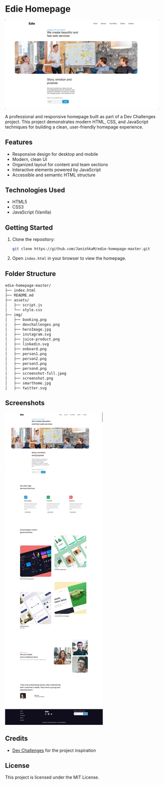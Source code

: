 # Edie Homepage

![Screenshot](img/screenshot.png)

A professional and responsive homepage built as part of a Dev Challenges project. This project demonstrates modern HTML, CSS, and JavaScript techniques for building a clean, user-friendly homepage experience.

## Features
- Responsive design for desktop and mobile
- Modern, clean UI
- Organized layout for content and team sections
- Interactive elements powered by JavaScript
- Accessible and semantic HTML structure

## Technologies Used
- HTML5
- CSS3
- JavaScript (Vanilla)

## Getting Started
1. Clone the repository:
   ```bash
   git clone https://github.com/JanishkaM/edie-homepage-master.git
   ```
2. Open `index.html` in your browser to view the homepage.

## Folder Structure
```
edie-homepage-master/
├── index.html
├── README.md
├── assets/
│   ├── script.js
│   └── style.css
├── img/
│   ├── booking.png
│   ├── devchallenges.png
│   ├── heroImage.jpg
│   ├── instagram.svg
│   ├── juice-product.png
│   ├── linkedin.svg
│   ├── onboard.png
│   ├── person1.png
│   ├── person2.png
│   ├── person3.png
│   ├── person4.png
│   ├── screenshot-full.jpeg
│   ├── screenshot.png
│   ├── smarthome.jpg
│   ├── twitter.svg
```

## Screenshots
![Full Screenshot](img/screenshot-full.jpeg)

## Credits
- [Dev Challenges](https://devchallenges.io/) for the project inspiration

## License
This project is licensed under the MIT License.
